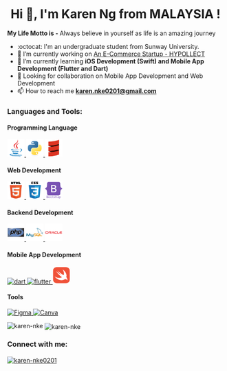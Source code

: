<h1 align="center">Hi 👋, I'm Karen Ng from MALAYSIA !</h1>
<p><b> My Life Motto is - </b> Always believe in yourself as life is an amazing journey </p>

- :octocat: I'm an undergraduate student from Sunway University. 
- 🔭 I’m currently working on [An E-Commerce Startup - HYPOLLECT](https://www.instagram.com/hypollect)
- 🌱 I’m currently learning **iOS Development (Swift) and Mobile App Development (Flutter and Dart)**
- 👀 Looking for collaboration on Mobile App Development and Web Development 
- 📫 How to reach me **karen.nke0201@gmail.com**

<h3 align="left">Languages and Tools:</h3>

<h4 align="left">Programming Language</h4>
<p align="left"> 
    
  <a href="https://www.java.com" target="_blank" rel="noreferrer"> <img src="https://raw.githubusercontent.com/devicons/devicon/master/icons/java/java-original.svg" alt="java" width="40" height="40"/> </a> 
     <a href="https://www.python.org" target="_blank" rel="noreferrer"> <img src="https://raw.githubusercontent.com/devicons/devicon/master/icons/python/python-original.svg" alt="python" width="40" height="40"/> </a> 
    <a href="https://www.scala-lang.org" target="_blank" rel="noreferrer"> <img src="https://raw.githubusercontent.com/devicons/devicon/master/icons/scala/scala-original.svg" alt="scala" width="40" height="40"/> </a> 
  

</p>

<h4 align="left">Web Development</h4>

<p align="left"> 
    <a href="https://www.w3.org/html/" target="_blank" rel="noreferrer"> <img src="https://raw.githubusercontent.com/devicons/devicon/master/icons/html5/html5-original-wordmark.svg" alt="html5" width="40" height="40"/> </a> 
    <a href="https://www.w3schools.com/css/" target="_blank" rel="noreferrer"> 
    <img src="https://raw.githubusercontent.com/devicons/devicon/master/icons/css3/css3-original-wordmark.svg" alt="css3" width="40" height="40"/> </a> 
     <a href="https://getbootstrap.com" target="_blank" rel="noreferrer"> 
    <img src="https://raw.githubusercontent.com/devicons/devicon/master/icons/bootstrap/bootstrap-plain-wordmark.svg" alt="bootstrap" width="40" height="40"/> </a> 
    
 </p>
 
<h4 align="left">Backend Development</h4>

<p align="left"> 
      <a href="https://www.php.net" target="_blank" rel="noreferrer"> <img src="https://raw.githubusercontent.com/devicons/devicon/master/icons/php/php-original.svg" alt="php" width="40" height="40"/> </a>
    <a href="https://www.mysql.com/" target="_blank" rel="noreferrer"> <img src="https://raw.githubusercontent.com/devicons/devicon/master/icons/mysql/mysql-original-wordmark.svg" alt="mysql" width="40" height="40"/> </a> 
    <a href="https://www.oracle.com/" target="_blank" rel="noreferrer"> <img src="https://raw.githubusercontent.com/devicons/devicon/master/icons/oracle/oracle-original.svg" alt="oracle" width="40" height="40"/> </a> 
  
</p>

<h4 align="left">Mobile App Development</h4>
<p align="left"> 
  <a href="https://dart.dev" target="_blank" rel="noreferrer"> <img src="https://www.vectorlogo.zone/logos/dartlang/dartlang-icon.svg" alt="dart" width="40" height="40"/> </a> 
  <a href="https://flutter.dev" target="_blank" rel="noreferrer"> <img src="https://www.vectorlogo.zone/logos/flutterio/flutterio-icon.svg" alt="flutter" width="40" height="40"/> </a>    
  <a href="https://developer.apple.com/swift/" target="_blank" rel="noreferrer"> <img src="https://raw.githubusercontent.com/devicons/devicon/master/icons/swift/swift-original.svg" alt="swift" width="40" height="40"/> </a>
  
</p>

<h4 align="left">Tools</h4>
<p align="left"> 
  
  <a href="https://www.figma.com" target="_blank"> <img src="https://external-content.duckduckgo.com/iu/?u=https%3A%2F%2Fwww.onlinemarketingtools.pro%2Fwp-content%2Fuploads%2F2018%2F10%2FFigma-logo.png&f=1&nofb=1"
            alt="Figma" width="40" height="40" /> </a>
     <a href="https://www.canva.com" target="_blank"> <img src="https://cdn-images-1.medium.com/max/1200/1*A6kkoOVJVpXPWewg8axc5w.png"
            alt="Canva" width="40" height="40" /> </a>
  
</p>
  

<p><img align="left" src="https://github-readme-stats.vercel.app/api/top-langs?username=karen-nke&show_icons=true&locale=en&layout=compact" alt="karen-nke" /></p>

<p>&nbsp;<img align="center" src="https://github-readme-stats.vercel.app/api?username=karen-nke&show_icons=true&locale=en" alt="karen-nke" /></p>

<h3 align="left">Connect with me:</h3>
<p align="left">
<a href="https://linkedin.com/in/karen-nke0201" target="blank"><img align="center" src="https://raw.githubusercontent.com/rahuldkjain/github-profile-readme-generator/master/src/images/icons/Social/linked-in-alt.svg" alt="karen-nke0201" height="30" width="40" /></a>
</p>
